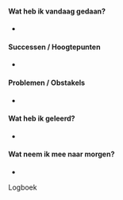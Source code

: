 
#### **Wat heb ik vandaag gedaan?**
- 

#### **Successen / Hoogtepunten**
- 

#### **Problemen / Obstakels**
- 

#### **Wat heb ik geleerd?**
- 

#### **Wat neem ik mee naar morgen?**
- 


Logboek


